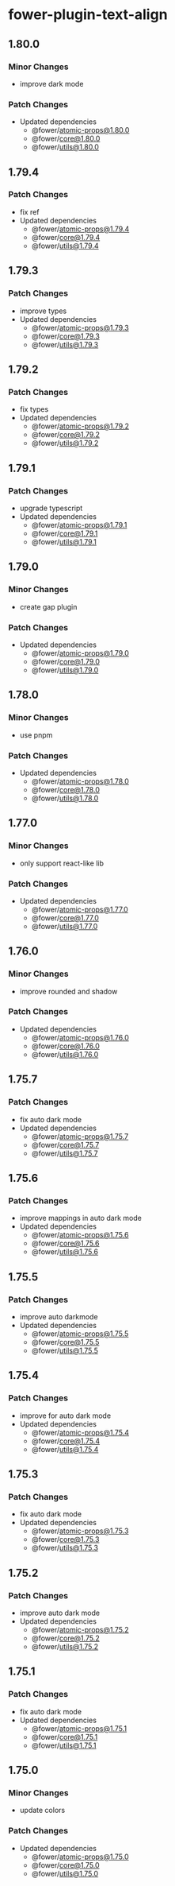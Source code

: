 # fower-plugin-text-align

## 1.80.0

### Minor Changes

- improve dark mode

### Patch Changes

- Updated dependencies
  - @fower/atomic-props@1.80.0
  - @fower/core@1.80.0
  - @fower/utils@1.80.0

## 1.79.4

### Patch Changes

- fix ref
- Updated dependencies
  - @fower/atomic-props@1.79.4
  - @fower/core@1.79.4
  - @fower/utils@1.79.4

## 1.79.3

### Patch Changes

- improve types
- Updated dependencies
  - @fower/atomic-props@1.79.3
  - @fower/core@1.79.3
  - @fower/utils@1.79.3

## 1.79.2

### Patch Changes

- fix types
- Updated dependencies
  - @fower/atomic-props@1.79.2
  - @fower/core@1.79.2
  - @fower/utils@1.79.2

## 1.79.1

### Patch Changes

- upgrade typescript
- Updated dependencies
  - @fower/atomic-props@1.79.1
  - @fower/core@1.79.1
  - @fower/utils@1.79.1

## 1.79.0

### Minor Changes

- create gap plugin

### Patch Changes

- Updated dependencies
  - @fower/atomic-props@1.79.0
  - @fower/core@1.79.0
  - @fower/utils@1.79.0

## 1.78.0

### Minor Changes

- use pnpm

### Patch Changes

- Updated dependencies
  - @fower/atomic-props@1.78.0
  - @fower/core@1.78.0
  - @fower/utils@1.78.0

## 1.77.0

### Minor Changes

- only support react-like lib

### Patch Changes

- Updated dependencies
  - @fower/atomic-props@1.77.0
  - @fower/core@1.77.0
  - @fower/utils@1.77.0

## 1.76.0

### Minor Changes

- improve rounded and shadow

### Patch Changes

- Updated dependencies
  - @fower/atomic-props@1.76.0
  - @fower/core@1.76.0
  - @fower/utils@1.76.0

## 1.75.7

### Patch Changes

- fix auto dark mode
- Updated dependencies
  - @fower/atomic-props@1.75.7
  - @fower/core@1.75.7
  - @fower/utils@1.75.7

## 1.75.6

### Patch Changes

- improve mappings in auto dark mode
- Updated dependencies
  - @fower/atomic-props@1.75.6
  - @fower/core@1.75.6
  - @fower/utils@1.75.6

## 1.75.5

### Patch Changes

- improve auto darkmode
- Updated dependencies
  - @fower/atomic-props@1.75.5
  - @fower/core@1.75.5
  - @fower/utils@1.75.5

## 1.75.4

### Patch Changes

- improve for auto dark mode
- Updated dependencies
  - @fower/atomic-props@1.75.4
  - @fower/core@1.75.4
  - @fower/utils@1.75.4

## 1.75.3

### Patch Changes

- fix auto dark mode
- Updated dependencies
  - @fower/atomic-props@1.75.3
  - @fower/core@1.75.3
  - @fower/utils@1.75.3

## 1.75.2

### Patch Changes

- improve auto dark mode
- Updated dependencies
  - @fower/atomic-props@1.75.2
  - @fower/core@1.75.2
  - @fower/utils@1.75.2

## 1.75.1

### Patch Changes

- fix auto dark mode
- Updated dependencies
  - @fower/atomic-props@1.75.1
  - @fower/core@1.75.1
  - @fower/utils@1.75.1

## 1.75.0

### Minor Changes

- update colors

### Patch Changes

- Updated dependencies
  - @fower/atomic-props@1.75.0
  - @fower/core@1.75.0
  - @fower/utils@1.75.0
